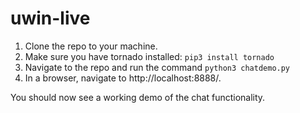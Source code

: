 # uwin-live

1) Clone the repo to your machine.
2) Make sure you have tornado installed: `pip3 install tornado`
2) Navigate to the repo and run the command `python3 chatdemo.py`
3) In a browser, navigate to http://localhost:8888/.

You should now see a working demo of the chat functionality.
